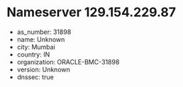 # Nameserver 129.154.229.87

* as_number: 31898
* name: Unknown
* city: Mumbai
* country: IN
* organization: ORACLE-BMC-31898
* version: Unknown
* dnssec: true
